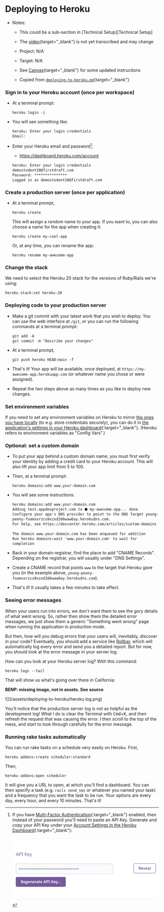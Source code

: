 # Deploying to Heroku

- Notes:

  - This could be a sub-section in [Technical Setup][Technical Setup]
  - The [video](https://canvas.uchicago.edu/courses/41147/pages/video-deploying-to-heroku){target="_blank"} is not yet transcribed and may change

  - Project: N/A

  - Target: N/A

  - See [Canvas](https://canvas.uchicago.edu/courses/47526/assignments/523302){target="_blank"} for some updated instructions

  - Copied from [`deploying-to-heroku.md`](https://github.com/firstdraft/appdev-chapters/blob/benp-edits/deploying-to-heroku.md){target="_blank"}

### Sign in to your Heroku account (once per workspace)

 - At a terminal prompt:

    ```
    heroku login -i
    ```
 - You will see something like:

    ```
    heroku: Enter your login credentials
    Email:
    ```

 - Enter your Heroku email and password[^mfa]:
    - https://dashboard.heroku.com/account

    ```
    heroku: Enter your login credentials
    demostudent10@firstdraft.com
    Password: ***************
    Logged in as demostudent10@firstdraft.com
    ```

[^mfa]: If you have [Multi-Factor Authentication](https://devcenter.heroku.com/articles/multi-factor-authentication){:target="_blank"} enabled, then instead of your password you'll need to paste an API Key. Generate and copy your API Key under your [Account Settings in the Heroku Dashboard](https://dashboard.heroku.com/account){:target="_blank"}:

    ![](/assets/deploying-to-heroku/heroku-api-key.png)

### Create a production server (once per application)

 - At a terminal prompt,

    ```
    heroku create
    ```

    This will assign a random name to your app. If you want to, you can also choose a name for the app when creating it:

    ```
    heroku create my-cool-app
    ```

    Or, at any time, you can rename the app:

    ```
    heroku rename my-awesome-app
    ```

### Change the stack

We need to select the Heroku 20 stack for the versions of Ruby/Rails we're using:

```
heroku stack:set heroku-20
```

### Deploying code to your production server

 - Make a git commit with your latest work that you wish to deploy. You can use the web interface at `/git`, or you can run the following commands at a terminal prompt:

    ```
    git add -A
    git commit -m "Describe your changes"
    ```
 - At a terminal prompt,

    ```
    git push heroku HEAD:main -f
    ```
 - That's it! Your app will be available, once deployed, at `https://my-awesome-app.herokuapp.com` (or whatever name you chose or were assigned).
 - Repeat the two steps above as many times as you like to deploy new changes.

### Set environment variables

If you need to set any environment variables on Heroku to mirror [the ones you have locally](https://chapters.firstdraft.com/chapters/792) (to e.g. store credentials securely), you can do it in [the application's settings in your Heroku dashboard](https://devcenter.heroku.com/articles/config-vars#using-the-heroku-dashboard){:target="_blank"}. (Heroku refers to environment variables as "Config Vars".)

### Optional: set a custom domain

 - To put your app behind a custom domain name, you must first verify your identity by adding a credit card to your Heroku account. This will also lift your app limit from 5 to 100.
 - Then, at a terminal prompt:

    ```
    heroku domains:add www.your-domain.com
    ```
   
 - You will see some instructions:

    ```
    heroku domains:add www.your-domain.com
    Adding test.appdevproject.com to ⬢ my-awesome-app... done
    Configure your app's DNS provider to point to the DNS Target young-peony-foamxxrzcu9xzxd286waw6ay.herokudns.com.
    For help, see https://devcenter.heroku.com/articles/custom-domains
    
    The domain www.your-domain.com has been enqueued for addition
    Run heroku domains:wait 'www.your-domain.com' to wait for completion
    ```

 - Back in your domain registrar, find the place to add "CNAME Records". Depending on the registrar, you will usually under "DNS Settings".
 - Create a CNAME record that points `www` to the target that Heroku gave you (in the example above, `young-peony-foamxxrzcu9xzxd286waw6ay.herokudns.com`).
 - That's it! It usually takes a few minutes to take effect.

### Seeing error messages

When your users run into errors, we don't want them to see the gory details of what went wrong. So, rather then show them the detailed error messages, we just show them a generic "Something went wrong" page when running the application in production mode.

But then, how will you debug errors that your users will, inevitably, discover in your code? Eventually, you should add a service like [Rollbar](https://rollbar.com/), which will automatically log every error and send you a detailed report. But for now, you should look at the error message in your server log.

How can you look at your Heroku server log? With this command:

```
heroku logs --tail
```

That will show us what's going over there in California:

**BENP: missing image, not in assets. See source**

![](/assets/deploying-to-heroku/heroku log.png)

You'll notice that the production server log is not as helpful as the development log! What I do is clear the Terminal with <kbd>Cmd</kbd>+<kbd>K</kbd>, and then refresh the request that was causing the error. I then scroll to the top of the mess, and start to look through carefully for the error message.

### Running rake tasks automatically

You can run rake tasks on a schedule very easily on Heroku. First,

```
heroku addons:create scheduler:standard
```

Then,

```
heroku addons:open scheduler
```

It will give you a URL to open, at which you'll find a dashboard. You can then specify a task (e.g. `rails send_sms` or whatever you named your task) and a frequency that you want the task to be run. Your options are every day, every hour, and every 10 minutes. That's it!

